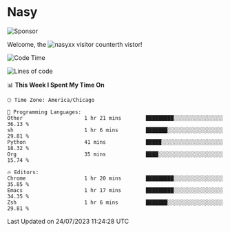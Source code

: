 # Nasy

<!--
<p align="center">
<img height="200" src="https://github-readme-stats.vercel.app/api?username=nasyxx&count_private=true&show_icons=true&theme=dracula&include_all_commits=true"/>
<img height="200" src="https://github-readme-stats.vercel.app/api/top-langs/?username=nasyxx&theme=dracula&hide=html,jupyter+notebook&count_private=true&show_icons=true"/>
</p>

  
----------------
-->

![Sponsor](https://img.shields.io/static/v1.svg?label=Sponsor&message=%E2%9D%A4&logo=GitHub&style=flat&color=pink)
 
Welcome, the ![nasyxx visitor counter](https://count.getloli.com/get/@nasyxx?theme=rule34)th vistor!
 
<!--START_SECTION:waka-->
![Code Time](http://img.shields.io/badge/Code%20Time-3%2C603%20hrs%2022%20mins-blue)

![Lines of code](https://img.shields.io/badge/From%20Hello%20World%20I%27ve%20Written-6.3%20million%20lines%20of%20code-blue)

📊 **This Week I Spent My Time On** 

```text
🕑︎ Time Zone: America/Chicago

💬 Programming Languages: 
Other                    1 hr 21 mins        █████████░░░░░░░░░░░░░░░░   36.13 % 
sh                       1 hr 6 mins         ███████░░░░░░░░░░░░░░░░░░   29.81 % 
Python                   41 mins             █████░░░░░░░░░░░░░░░░░░░░   18.32 % 
Org                      35 mins             ████░░░░░░░░░░░░░░░░░░░░░   15.74 % 

🔥 Editors: 
Chrome                   1 hr 20 mins        █████████░░░░░░░░░░░░░░░░   35.85 % 
Emacs                    1 hr 17 mins        █████████░░░░░░░░░░░░░░░░   34.35 % 
Zsh                      1 hr 6 mins         ███████░░░░░░░░░░░░░░░░░░   29.81 % 
```


 Last Updated on 24/07/2023 11:24:28 UTC
<!--END_SECTION:waka-->

<!-- ![visitors](https://visitor-badge.laobi.icu/badge?page_id=nasyxx.nasyxx) -->
